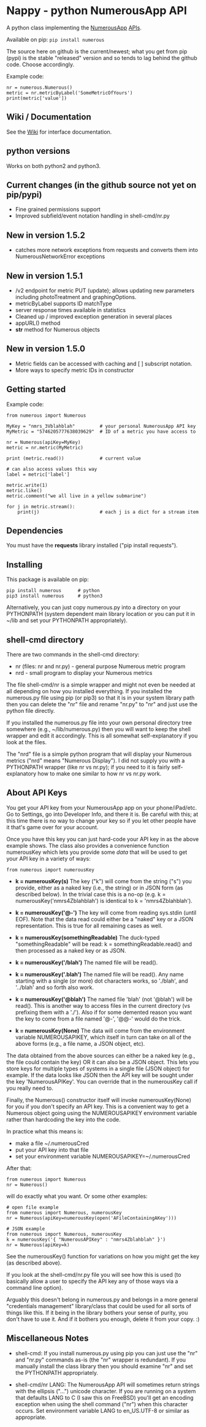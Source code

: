 # Nappy - python NumerousApp API 

A python class implementing the [NumerousApp](http://www.numerousapp.com) [APIs](http://docs.numerous.apiary.io).

Available on pip: `pip install numerous`

The source here on github is the current/newest; what you get from pip (pypi) is the stable "released" version and so tends to lag behind the github code. Choose accordingly.

Example code:

```
nr = numerous.Numerous()
metric = nr.metricByLabel('SomeMetricOfYours')
print(metric['value'])
```

## Wiki / Documentation
See the [Wiki](https://github.com/outofmbufs/Nappy/wiki) for interface documentation.
## python versions

Works on both python2 and python3.

## Current changes (in the github source not yet on pip/pypi)
* Fine grained permissions support
* Improved subfield/event notation handling in shell-cmd/nr.py

## New in version 1.5.2
* catches more network exceptions from requests and converts them into NumerousNetworkError exceptions

## New in version 1.5.1
* /v2 endpoint for metric PUT (update); allows updating new parameters including photoTreatment and graphingOptions.
* metricByLabel supports ID matchType
* server response times available in statistics
* Cleaned up / improved exception generation in several places
* appURL() method
* __str__ method for Numerous objects

## New in version 1.5.0

* Metric fields can be accessed with caching and [ ] subscript notation.
* More ways to specify metric IDs in constructor

## Getting started

Example code:

```
from numerous import Numerous

MyKey = "nmrs_3Vblahblah"         # your personal NumerousApp API key
MyMetric = "5746205777638039629"  # ID of a metric you have access to

nr = Numerous(apiKey=MyKey)
metric = nr.metric(MyMetric)

print (metric.read())             # current value

# can also access values this way
label = metric['label']

metric.write(1)
metric.like()
metric.comment("we all live in a yellow submarine")

for j in metric.stream():
    print(j)                      # each j is a dict for a stream item

```

## Dependencies
You must have the **requests** library installed ("pip install requests").

## Installing

This package is available on pip:

    pip install numerous      # python
    pip3 install numerous     # python3

Alternatively, you can just copy numerous.py into a directory on your PYTHONPATH (system dependent main library location or you can put it in ~/lib and set your PYTHONPATH appropriately).

## shell-cmd directory

There are two commands in the shell-cmd directory:
* nr (files: nr and nr.py) - general purpose Numerous metric program
* nrd - small program to display your Numerous metrics

The file shell-cmd/nr is a simple wrapper and might not even be needed
at all depending on how you installed everything. If you installed the
numerous.py file using pip (or pip3) so that it is in your system
library path then you can delete the "nr" file and rename "nr.py" to
"nr" and just use the python file directly.

If you installed the numerous.py file into your own personal directory
tree somewhere (e.g., ~/lib/numerous.py) then you will want to keep
the shell wrapper and edit it accordingly. This is all somewhat
self-explanatory if you look at the files.

The "nrd" file is a simple python program that will display your Numerous metrics ("nrd" means "Numerous Display"). I did not supply you with a PYTHONPATH wrapper (like nr vs nr.py); if you need to it is fairly self-explanatory how to make one similar to how nr vs nr.py work. 

## About API Keys
You get your API key from your NumerousApp app on your phone/iPad/etc. Go to Settings, go into Developer Info, and there it is. Be careful with this; at this time there is no way to change your key so if you let other people have it that's game over for your account.

Once you have this key you can just hard-code your API key in as the above example shows. The class also provides a convenience function numerousKey which lets you provide some *data* that will be used to get your API key in a variety of ways:

    from numerous import numerousKey

* **k = numerousKey(s)** The key ("k") will come from the string ("s") you provide, either as a naked key (i.e., the string) or in JSON form (as described below). In the trivial case this is a no-op (e.g. k = numerousKey('nmrs4Zblahblah') is identical to k = 'nmrs4Zblahblah'). 

* **k = numerousKey('@-')** The key will come from reading sys.stdin (until EOF). Note that the data read could either be a "naked" key or a JSON representation. This is true for all remaining cases as well.

* **k = numerousKey(somethingReadable)** The duck-typed "somethingReadable" will be read: k = somethingReadable.read() and then processed as a naked key or as JSON.

* **k = numerousKey('/blah')** The named file will be read().

* **k = numerousKey('.blah')** The named file will be read(). Any name starting with a single (or more) dot characters works, so './blah', and '../blah' and so forth also work.

* **k = numerousKey('@blah')** The named file 'blah' (not '@blah') will be read(). This is another way to access files in the current directory (vs prefixing them with a './'). Also if for some demented reason you want the key to come from a file named '@-', '@@-' would do the trick. 

* **k = numerousKey(None)** The data will come from the environment variable NUMEROUSAPIKEY, which itself in turn can take on all of the above forms (e.g., a file name, a JSON object, etc).

The data obtained from the above sources can either be a naked key (e.g., the file could contain the key) OR it can also be a JSON object. This lets you store keys for multiple types of systems in a single file (JSON object) for example. If the data looks like JSON then the API key will be sought under the key 'NumerousAPIKey'. You can override that in the numerousKey call if you really need to.

Finally, the Numerous() constructor itself will invoke numerousKey(None) for you if you don't specify an API key. This is a convenient way to get a Numerous object going using the NUMEROUSAPIKEY environment variable rather than hardcoding the key into the code.

In practice what this means is: 

 * make a file ~/.numerousCred
 * put your API key into that file
 * set your environment variable NUMEROUSAPIKEY=~/.numerousCred

After that:

    from numerous import Numerous
    nr = Numerous()

will do exactly what you want. Or some other examples:

    # open file example
    from numerous import Numerous, numerousKey
    nr = Numerous(apiKey=numerousKey(open('AFileContainingAKey')))

    # JSON example
    from numerous import Numerous, numerousKey
    k = numerousKey('{ "NumerousAPIKey" : "nmrs4Zblahblah" }')
    nr = Numerous(apiKey=k)

See the numerousKey() function for variations on how you might get the key (as described above).

If you look at the shell-cmd/nr.py file you will see how this is used (to basically allow a user to specify the API key any of those ways via a command line option).

Arguably this doesn't belong in numerous.py and belongs in a more general "credentials management" library/class that could be used for all sorts of things like this. If it being in the library bothers your sense of purity, you don't have to use it. And if it bothers you enough, delete it from your copy. :)

## Miscellaneous Notes

* shell-cmd: If you install numerous.py using pip you can just use the "nr" and "nr.py" commands as-is (the "nr" wrapper is redundant). If you manually install the class library then you should examine "nr" and set the PYTHONPATH appropriately.

* shell-cmd/nr LANG: The NumerousApp API will sometimes return strings with the ellipsis ("...") unicode character. If you are running on a system that defaults LANG to C (I saw this on FreeBSD) you'll get an encoding exception when using the shell command ("nr") when this character occurs.  Set environment variable LANG to en_US.UTF-8 or similar as appropriate.

